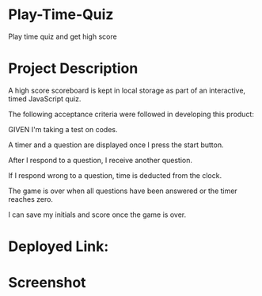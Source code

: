 # Play-Time-Quiz
Play time quiz and get high score

# Project Description

A high score scoreboard is kept in local storage as part of an interactive, timed JavaScript quiz.

The following acceptance criteria were followed in developing this product:


GIVEN I'm taking a test on codes.

A timer and a question are displayed once I press the start button.

After I respond to a question, I receive another question.

If I respond wrong to a question, time is deducted from the clock.

The game is over when all questions have been answered or the timer reaches zero.

I can save my initials and score once the game is over.

# Deployed Link:

# Screenshot


